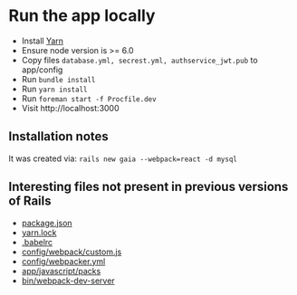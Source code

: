# Run the app locally

* Install [Yarn](https://yarnpkg.com/en/)
* Ensure node version is >= 6.0
* Copy files `database.yml, secrest.yml, authservice_jwt.pub` to app/config
* Run `bundle install`
* Run `yarn install`
* Run `foreman start -f Procfile.dev`
* Visit http://localhost:3000

## Installation notes

It was created via: `rails new gaia --webpack=react -d mysql`

## Interesting files not present in previous versions of Rails

- [package.json](package.json)
- [yarn.lock](yarn.lock)
- [.babelrc](.babelrc)
- [config/webpack/custom.js](config/webpack/custom.js)
- [config/webpacker.yml](config/webpacker.yml)
- [app/javascript/packs](app/javascript/packs)
- [bin/webpack-dev-server](bin/webpack-dev-server)